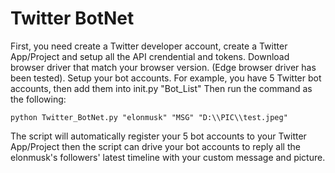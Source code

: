 # Twitter BotNet

First, you need create a Twitter developer account, create a Twitter App/Project and setup all the API crendential and tokens.
Download browser driver that match your browser version. (Edge browser driver has been tested).
Setup your bot accounts. For example, you have 5 Twitter bot accounts, then add them into init.py "Bot_List"
Then run the command as the following:
```
python Twitter_BotNet.py "elonmusk" "MSG" "D:\\PIC\\test.jpeg"
```
The script will automatically register your 5 bot accounts to your Twitter App/Project then the script can drive your bot accounts to reply all the elonmusk's followers' latest timeline with your custom message and picture. 
